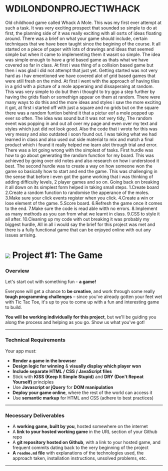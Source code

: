 # WDILONDONPROJECT1WHACK
Old childhood game called Whack A Mole.
This was my first ever attempt at such a task.
It was very exciting prospect that sounded so simple to do at first, the planning side of it was really exciting with all osrts of ideas floating around.
There was a brief on what your game should include, certain techniques that we have been taught since the begining of the course.
It all started on a piece of paper with lots of drawings and ideas that seemed simple but when it came to implementing them it wasnt so simple.
The idea was simple enough to have a grid based game as thats what we have covered so far in  class. At first i was thing of a collision based game but then i was glad i did not attempt that just yet.
Getting started was not very hard as i hav ementioned we have covered alot of grid based games that were still fresh on the mind. 
At first i went with the approach of having tiles in a grid with a picture of a mole apperaing and dissaperaing at random.
This was very simple to do but then i thought to try ggo a step further by having the grids flash or somethign appear on them at random. There were many ways to do this and the more ideas and styles i saw the more exciting it got, at first i started off with just a square and no grids but on the square there was a random funtion behind it that a pictur eof a mole popped up ever so often. The idea was sound but it was not very tidy, The random event was popping in and out all over my page and even over my text and styles which just did not look good. 
Also the code that i wrote for this was very messy and also outdated i soon found out.
I was taking what we had learned in class and also used out side material to mix and match a final product which i found it really helped me learn alot through trial and error. There was a lot going wrong with the simplest of tasks.
First hurdle was how to go about generating the random function for my board. This was achieved by going over old notes and also research on how i understood it best. The second hurdle was to create a way on how someone won the game so basically how to start and end the game. This was challenging in the sense that before i even got the game working that i was thinking of adding difficulty levels, 2 player games and so on. Going back on breaking it all down on its simplest form helped in taking small steps. 
1.Create board
2.Create a random function to randomise the apperance of the moles.
3.Make sure your click events register when you click.
4.Create a win or lose element of the game.
5.Score board.
6.Refresh the game once it comes to the end.
7.Make sure the code is read able witth no errors.
8.Implement as many methods as you can from what we learnt in class.
9.CSS to style it all after.
10.Cleaning up my code with out breaking it was probably my biggest hurdle,
All in all i would say the brief for this project was met and there is a fully functional game that can be enjoyed online with out any issues arrising. 



# ![](https://ga-dash.s3.amazonaws.com/production/assets/logo-9f88ae6c9c3871690e33280fcf557f33.png) Project #1: The Game

### Overview

Let's start out with something fun - **a game!**

Everyone will get a chance to **be creative**, and work through some really **tough programming challenges** – since you've already gotten your feet wet with Tic Tac Toe, it's up to you to come up with a fun and interesting game to build.

**You will be working individually for this project**, but we'll be guiding you along the process and helping as you go. Show us what you've got!


---

### Technical Requirements

Your app must:

* **Render a game in the browser**
* **Design logic for winning** & **visually display which player won**
* **Include separate HTML / CSS / JavaScript files**
* Stick with **KISS (Keep It Simple Stupid)** and **DRY (Don't Repeat Yourself)** principles
* Use **Javascript or jQuery** for **DOM manipulation**
* **Deploy your game online**, where the rest of the world can access it
* Use **semantic markup** for HTML and CSS (adhere to best practices)

---

### Necessary Deliverables

* A **working game, built by you**, hosted somewhere on the internet
* A **link to your hosted working game** in the URL section of your Github repo
* A **git repository hosted on Github**, with a link to your hosted game, and frequent commits dating back to the very beginning of the project
* **A ``readme.md`` file** with explanations of the technologies used, the approach taken, installation instructions, unsolved problems, etc.

---

